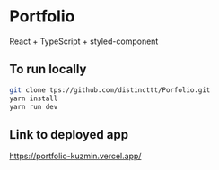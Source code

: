 # Portfolio

React + TypeScript + styled-component

## To run locally

```bash
git clone tps://github.com/distincttt/Porfolio.git
yarn install
yarn run dev
```

## Link to deployed app

https://portfolio-kuzmin.vercel.app/
